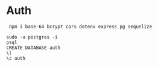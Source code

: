 # Auth 

`` npm i base-64 bcrypt cors dotenv express pg sequelize``

```postgres
sudo -u postgres -i
psql
CREATE DATABASE auth
\l
\c auth
```